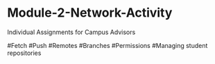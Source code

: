 # Module-2-Network-Activity
Individual Assignments for Campus Advisors

#Fetch
#Push
#Remotes
#Branches
#Permissions
#Managing student repositories
